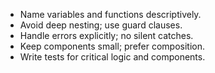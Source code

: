 - Name variables and functions descriptively.
- Avoid deep nesting; use guard clauses.
- Handle errors explicitly; no silent catches.
- Keep components small; prefer composition.
- Write tests for critical logic and components.
